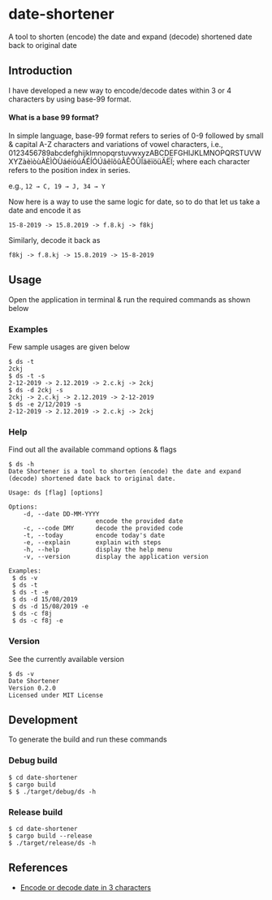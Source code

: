 # date-shortener
A tool to shorten (encode) the date and expand (decode) shortened date back to original date

## Introduction
I have developed a new way to encode/decode dates within 3 or 4 characters by using base-99 format.

#### What is a base 99 format?

In simple language, base-99 format refers to series of 0-9 followed by small & capital A-Z characters and variations of vowel characters, i.e., 0123456789abcdefghijklmnopqrstuvwxyzABCDEFGHIJKLMNOPQRSTUVWXYZàèìòùÀÈÌÒÙáéíóúÁÉÍÓÚâêîôûÂÊÔÛÎäëïöüÄËÏ; where each character refers to the position index in series.

e.g., `12 → C, 19 → J, 34 → Y`

Now here is a way to use the same logic for date, so to do that let us take a date and encode it as

`15-8-2019 -> 15.8.2019 -> f.8.kj -> f8kj`

Similarly, decode it back as

`f8kj -> f.8.kj -> 15.8.2019 -> 15-8-2019`

## Usage
Open the application in terminal & run the required commands as shown below

### Examples
Few sample usages are given below

```
$ ds -t
2ckj
$ ds -t -s
2-12-2019 -> 2.12.2019 -> 2.c.kj -> 2ckj
$ ds -d 2ckj -s
2ckj -> 2.c.kj -> 2.12.2019 -> 2-12-2019
$ ds -e 2/12/2019 -s
2-12-2019 -> 2.12.2019 -> 2.c.kj -> 2ckj
```

### Help
Find out all the available command options & flags 

```
$ ds -h
Date Shortener is a tool to shorten (encode) the date and expand (decode) shortened date back to original date. 

Usage: ds [flag] [options]

Options:
    -d, --date DD-MM-YYYY
                        encode the provided date
    -c, --code DMY      decode the provided code
    -t, --today         encode today's date
    -e, --explain       explain with steps
    -h, --help          display the help menu
    -v, --version       display the application version

Examples: 
 $ ds -v 
 $ ds -t 
 $ ds -t -e 
 $ ds -d 15/08/2019 
 $ ds -d 15/08/2019 -e 
 $ ds -c f8j 
 $ ds -c f8j -e 

```

### Version
See the currently available version

```
$ ds -v
Date Shortener 
Version 0.2.0 
Licensed under MIT License
```

## Development
To generate the build and run these commands

### Debug build

```
$ cd date-shortener
$ cargo build
$ $ ./target/debug/ds -h
```

### Release build

```
$ cd date-shortener
$ cargo build --release
$ ./target/release/ds -h
```

## References
- [Encode or decode date in 3 characters](http://akzcool.blogspot.com/2019/10/encode-or-decode-in-3-characters.html)
